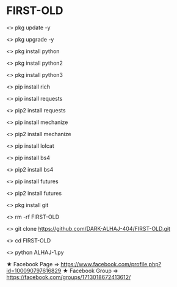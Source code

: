 # FIRST-OLD

<> pkg update -y

<> pkg upgrade -y

<> pkg install python

<> pkg install python2

<> pkg install python3

<> pip install rich

<> pip install requests

<> pip2 install requests

<> pip install mechanize

<> pip2 install mechanize

<> pip install lolcat

<> pip install bs4

<> pip2 install bs4

<> pip install futures

<> pip2 install futures

<> pkg install git

<> rm -rf FIRST-OLD

<> git clone https://github.com/DARK-ALHAJ-404/FIRST-OLD.git

<> cd FIRST-OLD

<> python ALHAJ-1.py

★ Facebook Page => https://www.facebook.com/profile.php?id=100090797616829
★ Facebook Group => https://facebook.com/groups/1713018672413612/
